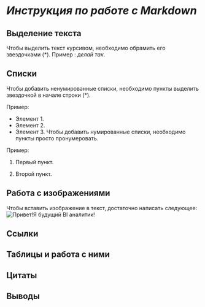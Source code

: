 # *Инструкция по работе с Markdown*

## Выделение текста

Чтобы выделить текст курсивом, необходимо обрамить его звездочками (*).
Пример : *делай так*.

## Списки
Чтобы добавить ненумированные списки, необходимо пункты выделить звездочкой в начале строки (*).

Пример:
* Элемент 1.
* Элемент 2.
* Элемент 3.
Чтобы добавить нумированные списки, необходимо пункты просто пронумеровать.

Пример:

1. Первый пункт.

2. Второй пункт.

## Работа с изображениями
Чтобы вставить изображение в текст, достаточно написать следующее:
![Привет!Я будущий BI аналитик! ](IMG_9203.JPG)
## Ссылки

## Таблицы и работа с ними

## Цитаты

## Выводы